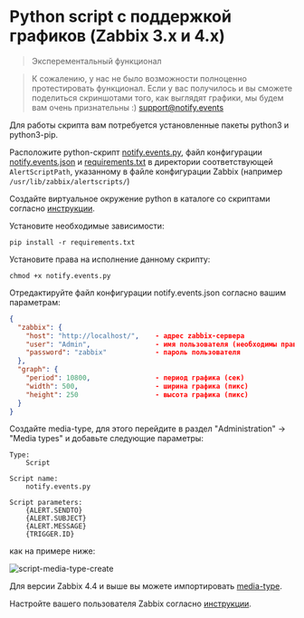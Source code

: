 # Python script с поддержкой графиков (Zabbix 3.x и 4.x)

> Эксперементальный функционал

> К сожалению, у нас не было возможности полноценно протестировать функционал. Если у вас получилось и вы сможете
> поделиться скриншотами того, как выглядят графики, мы будем вам очень признательны :) support@notify.events

Для работы скрипта вам потребуется установленные пакеты python3 и python3-pip.

Расположите python-скрипт [notify.events.py](../../chart/notify.events.py),
файл конфигурации [notify.events.json](../../chart/notify.events.json) и
[requirements.txt](../../chart/requirements.txt) в директории соответствующей `AlertScriptPath`,
указанному в файле конфигурации Zabbix (например `/usr/lib/zabbix/alertscripts/`)

Создайте виртуальное окружение python в каталоге со скриптами согласно [инструкции](https://docs.python.org/3/library/venv.html).

Установите необходимые зависимости:
```shell script
pip install -r requirements.txt
```

Установите права на исполнение данному скрипту:
```shell script
chmod +x notify.events.py
```

Отредактируйте файл конфигурации notify.events.json согласно вашим параметрам:
```json
{
  "zabbix": {
    "host": "http://localhost/",    - адрес zabbix-сервера
    "user": "Admin",                - имя пользователя (необходимы права на получение trigger, item, graph) 
    "password": "zabbix"            - пароль пользователя
  },
  "graph": {
    "period": 10800,                - период графика (сек)
    "width": 500,                   - ширина графика (пикс)
    "height": 250                   - высота графика (пикс)
  }
}
```

Создайте media-type, для этого перейдите в раздел "Administration" -> "Media types" и добавьте
следующие параметры:

```text
Type:
    Script

Script name:
    notify.events.py

Script parameters:
    {ALERT.SENDTO}
    {ALERT.SUBJECT}
    {ALERT.MESSAGE}
    {TRIGGER.ID}
```

как на примере ниже:

![script-media-type-create](../../images/chart/media-type-create.png)

Для версии Zabbix 4.4 и выше вы можете импортировать [media-type](../../chart/media-type.xml).

Настройте вашего пользователя Zabbix согласно [инструкции](user.md).
